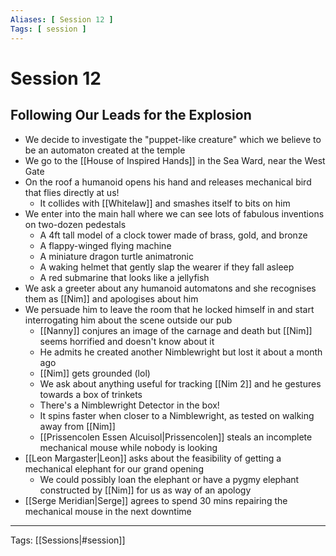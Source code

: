 ```yaml
---
Aliases: [ Session 12 ]
Tags: [ session ]
---
```


# Session 12

## Following Our Leads for the Explosion

- We decide to investigate the "puppet-like creature" which we believe to be an automaton created at the temple
- We go to the [[House of Inspired Hands]] in the Sea Ward, near the West Gate
- On the roof a humanoid opens his hand and releases mechanical bird that flies directly at us!
  - It collides with [[Whitelaw]] and smashes itself to bits on him
- We enter into the main hall where we can see lots of fabulous inventions on two-dozen pedestals
  - A 4ft tall model of a clock tower made of brass, gold, and bronze
  - A flappy-winged flying machine
  - A miniature dragon turtle animatronic
  - A waking helmet that gently slap the wearer if they fall asleep
  - A red submarine that looks like a jellyfish
- We ask a greeter about any humanoid automatons and she recognises them as [[Nim]] and apologises about him
- We persuade him to leave the room that he locked himself in and start interrogating him about the scene outside our pub
  - [[Nanny]] conjures an image of the carnage and death but [[Nim]] seems horrified and doesn't know about it
  - He admits he created another Nimblewright but lost it about a month ago
  - [[Nim]] gets grounded (lol)
  - We ask about anything useful for tracking [[Nim 2]] and he gestures towards a box of trinkets
  - There's a Nimblewright Detector in the box!
  - It spins faster when closer to a Nimblewright, as tested on walking away from [[Nim]]
  - [[Prissencolen Essen Alcuisol|Prissencolen]] steals an incomplete mechanical mouse while nobody is looking
- [[Leon Margaster|Leon]] asks about the feasibility of getting a mechanical elephant for our grand opening
  - We could possibly loan the elephant or have a pygmy elephant constructed by [[Nim]] for us as way of an apology
- [[Serge Meridian|Serge]] agrees to spend 30 mins repairing the mechanical mouse in the next downtime

---
Tags: [[Sessions|#session]]
